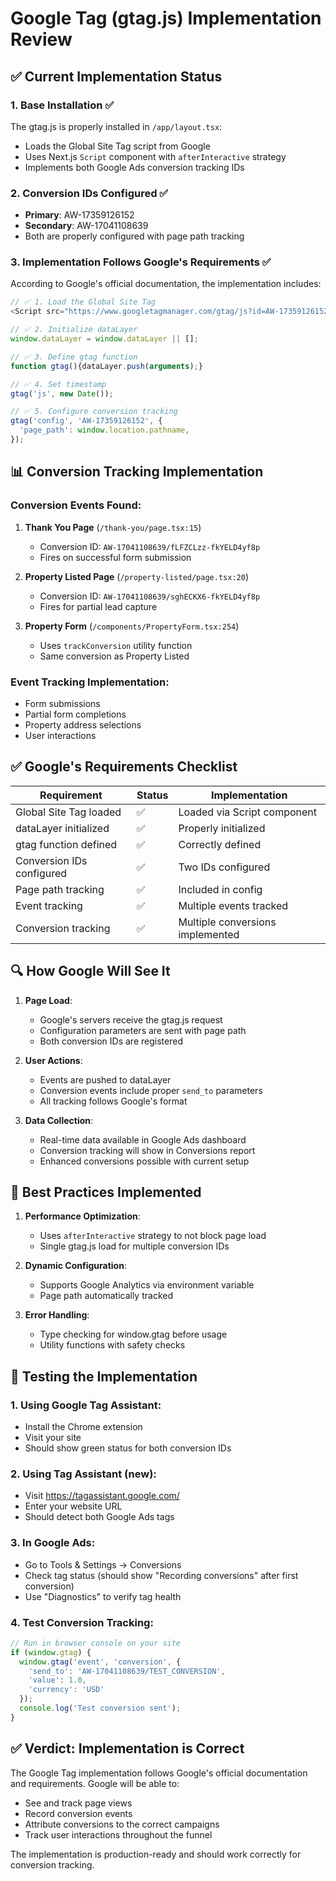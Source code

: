 # Google Tag (gtag.js) Implementation Review

## ✅ Current Implementation Status

### 1. **Base Installation** ✅
The gtag.js is properly installed in `/app/layout.tsx`:
- Loads the Global Site Tag script from Google
- Uses Next.js `Script` component with `afterInteractive` strategy
- Implements both Google Ads conversion tracking IDs

### 2. **Conversion IDs Configured** ✅
- **Primary**: AW-17359126152
- **Secondary**: AW-17041108639
- Both are properly configured with page path tracking

### 3. **Implementation Follows Google's Requirements** ✅

According to Google's official documentation, the implementation includes:

```javascript
// ✅ 1. Load the Global Site Tag
<Script src="https://www.googletagmanager.com/gtag/js?id=AW-17359126152" />

// ✅ 2. Initialize dataLayer
window.dataLayer = window.dataLayer || [];

// ✅ 3. Define gtag function
function gtag(){dataLayer.push(arguments);}

// ✅ 4. Set timestamp
gtag('js', new Date());

// ✅ 5. Configure conversion tracking
gtag('config', 'AW-17359126152', {
  'page_path': window.location.pathname,
});
```

## 📊 Conversion Tracking Implementation

### Conversion Events Found:
1. **Thank You Page** (`/thank-you/page.tsx:15`)
   - Conversion ID: `AW-17041108639/fLFZCLzz-fkYELD4yf8p`
   - Fires on successful form submission

2. **Property Listed Page** (`/property-listed/page.tsx:20`)
   - Conversion ID: `AW-17041108639/sghECKX6-fkYELD4yf8p`
   - Fires for partial lead capture

3. **Property Form** (`/components/PropertyForm.tsx:254`)
   - Uses `trackConversion` utility function
   - Same conversion as Property Listed

### Event Tracking Implementation:
- Form submissions
- Partial form completions
- Property address selections
- User interactions

## ✅ Google's Requirements Checklist

| Requirement | Status | Implementation |
|------------|--------|----------------|
| Global Site Tag loaded | ✅ | Loaded via Script component |
| dataLayer initialized | ✅ | Properly initialized |
| gtag function defined | ✅ | Correctly defined |
| Conversion IDs configured | ✅ | Two IDs configured |
| Page path tracking | ✅ | Included in config |
| Event tracking | ✅ | Multiple events tracked |
| Conversion tracking | ✅ | Multiple conversions implemented |

## 🔍 How Google Will See It

1. **Page Load**: 
   - Google's servers receive the gtag.js request
   - Configuration parameters are sent with page path
   - Both conversion IDs are registered

2. **User Actions**:
   - Events are pushed to dataLayer
   - Conversion events include proper `send_to` parameters
   - All tracking follows Google's format

3. **Data Collection**:
   - Real-time data available in Google Ads dashboard
   - Conversion tracking will show in Conversions report
   - Enhanced conversions possible with current setup

## 🎯 Best Practices Implemented

1. **Performance Optimization**:
   - Uses `afterInteractive` strategy to not block page load
   - Single gtag.js load for multiple conversion IDs

2. **Dynamic Configuration**:
   - Supports Google Analytics via environment variable
   - Page path automatically tracked

3. **Error Handling**:
   - Type checking for window.gtag before usage
   - Utility functions with safety checks

## 🚀 Testing the Implementation

### 1. **Using Google Tag Assistant**:
- Install the Chrome extension
- Visit your site
- Should show green status for both conversion IDs

### 2. **Using Tag Assistant (new)**:
- Visit https://tagassistant.google.com/
- Enter your website URL
- Should detect both Google Ads tags

### 3. **In Google Ads**:
- Go to Tools & Settings → Conversions
- Check tag status (should show "Recording conversions" after first conversion)
- Use "Diagnostics" to verify tag health

### 4. **Test Conversion Tracking**:
```javascript
// Run in browser console on your site
if (window.gtag) {
  window.gtag('event', 'conversion', {
    'send_to': 'AW-17041108639/TEST_CONVERSION',
    'value': 1.0,
    'currency': 'USD'
  });
  console.log('Test conversion sent');
}
```

## ✅ Verdict: Implementation is Correct

The Google Tag implementation follows Google's official documentation and requirements. Google will be able to:
- See and track page views
- Record conversion events
- Attribute conversions to the correct campaigns
- Track user interactions throughout the funnel

The implementation is production-ready and should work correctly for conversion tracking.
